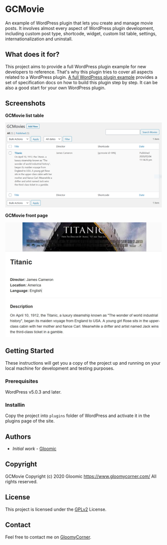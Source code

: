 # GCMovie

An example of  WordPress plugin that lets you create and manage movie posts. It involves almost every aspect of WordPress plugin development, including custom post type, shortcode, widget, custom list table, settings, internationalization and uninstall.

## What does it for?

This project aims to provide a full WordPress plugin example for new developers to reference. That's why this plugin tries to cover all aspects related to a WordPress plugin. [A full WordPress plugin example](https://www.gloomycorner.com/a-full-wordpress-plugin-exmple/) provides a set of specification docs on how to build this plugin step by step. It can be also a good start for your own WordPress plugin.

## Screenshots

**GCMovie list table**

![GCMovie list table](screenshots/gcmovie-custom-list.png?raw=true)

**GCMovie front page**

![GCMovie front page](screenshots/gcmovie-front-page.jpg?raw=true)

## Getting Started

These instructions will get you a copy of the project up and running on your local machine for development and testing purposes. 

### Prerequisites

WordPress v5.0.3 and later.

### Installin

Copy the project into `plugins` folder of WordPress and activate it in the plugins page of the site.

## Authors

- *Initial work* - [Gloomic](https://github.com/gloomic)

## Copyright

GCMovie Copyright (c) 2020 Gloomic https://www.gloomycorner.com/
All rights reserved.

## License

This project is licensed under the [GPLv2](https://www.gnu.org/licenses/gpl-2.0.html) License.

## Contact

Feel free to contact me on [GloomyCorner](https://www.gloomycorner.com/contact/).

